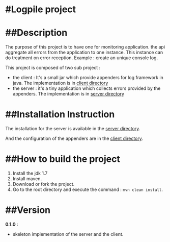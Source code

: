 #Logpile project
=======
##Description 
=======
The purpose of this project is to have one for monitoring application. the api aggregate all errors from the application to one instance. This instance can do treatment on error reception. Example : create an unique console log. 

This project is composed of two sub project :
* the client : It's a small jar which provide appenders for log framework in java. The implementation is in [client directory](https://github.com/devlogpile/logpile/tree/master/client)
* the server : it's a tiny application which collects errors provided by the appenders. The implementation is in [server directory](https://github.com/devlogpile/logpile/tree/master/server)

##Installation Instruction
=======

The installation for the server is available in the [server directory](https://github.com/devlogpile/logpile/tree/master/server).

And the configuration of the appenders are in the [client directory](https://github.com/devlogpile/logpile/tree/master/client).

##How to build the project
=======

1. Install the jdk 1.7
2. Install maven.
2. Download or fork the project.
3. Go to the root directory and execute the command : `mvn clean install`.


##Version
=======
__0.1.0__ : 

* skeleton implementation of the server and the client.
 
